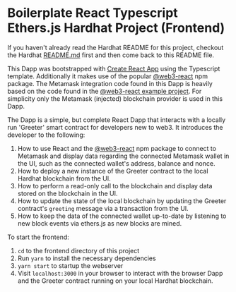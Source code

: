 # Boilerplate React Typescript Ethers.js Hardhat Project (Frontend)

If you haven't already read the Hardhat README for this project, checkout the Hardhat [README.md](https://github.com/ChainShot/hardhat-ethers-react-ts-starter/tree/main/README.md) first and then come back to this README file.

This Dapp was bootstrapped with [Create React App](https://github.com/facebook/create-react-app) using the Typescript template. Additionally it makes use of the popular [@web3-react](https://github.com/NoahZinsmeister/web3-react) npm package. The Metamask integration code found in this Dapp is heavily based on the code found in the [@web3-react example project](https://github.com/NoahZinsmeister/web3-react/tree/v6/example). For simplicity only the Metamask (injected) blockchain provider is used in this Dapp.

The Dapp is a simple, but complete React Dapp that interacts with a locally run 'Greeter' smart contract for developers new to web3. It introduces the developer to the following:
1. How to use React and the [@web3-react](https://github.com/NoahZinsmeister/web3-react) npm package to connect to Metamask and display data regarding the connected Metamask wallet in the UI, such as the connected wallet's address, balance and nonce.
3. How to deploy a new instance of the Greeter contract to the local Hardhat blockchain from the UI.
4. How to perform a read-only call to the blockchain and display data stored on the blockchain in the UI.
5. How to update the state of the local blockchain by updating the Greeter contract's `greeting` message via a transaction from the UI.
6. How to keep the data of the connected wallet up-to-date by listening to new block events via ethers.js as new blocks are mined.

To start the frontend:
1. `cd` to the frontend directory of this project
2. Run `yarn` to install the necessary dependencies
3. `yarn start` to startup the webserver
4. Visit `localhost:3000` in your browser to interact with the browser Dapp and the Greeter contract running on your local Hardhat blockchain.
